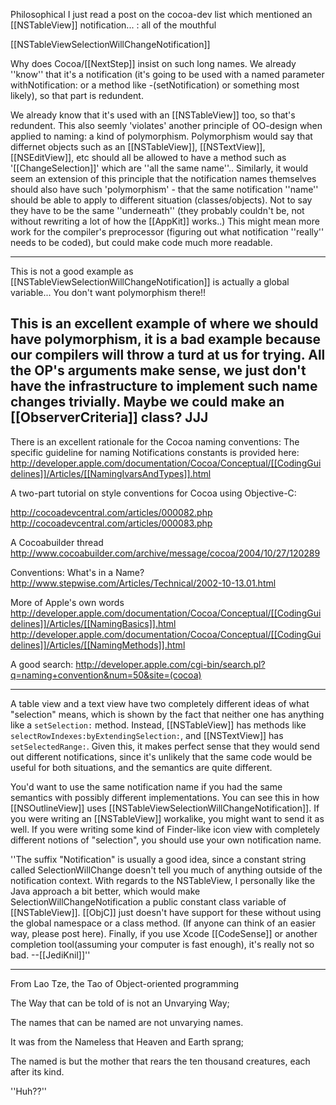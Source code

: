 


  Philosophical I just read a post on the cocoa-dev list which mentioned an [[NSTableView]] notification... : all of the mouthful 

[[NSTableViewSelectionWillChangeNotification]]

  Why does Cocoa/[[NextStep]] insist on such long names.  We already ''know'' that it's a notification (it's going to be used with a named parameter withNotification: or a method like -(setNotification) or something most likely), so that part is redundent.

  We already know that it's used with an [[NSTableView]] too, so that's redundent.  This also seemly 'violates' another principle of OO-design when applied to naming: a kind of polymorphism.  Polymorphism would say that differnet objects such as an [[NSTableView]], [[NSTextView]], [[NSEditView]], etc should all be allowed to have a method such as '[[ChangeSelection]]' which are ''all the same name''..  Similarly, it would seem an extension of this principle that the notification names themselves should also have such 'polymorphism' - that the same notification ''name'' should be able to apply to different situation (classes/objects).  Not to say they have to be the same ''underneath'' (they probably couldn't be, not without rewriting a lot of how the [[AppKit]] works..)  This might mean more work for the compiler's preprocessor (figuring out what notification ''really'' needs to be coded), but could make code much more readable.

----
This is not a good example as [[NSTableViewSelectionWillChangeNotification]] is actually a global variable... You don't want polymorphism there!!

This is an excellent example of where we should have polymorphism, it is a bad example because our compilers will throw a turd at us for trying. All the OP's arguments make sense, we just don't have the infrastructure to implement such name changes trivially. Maybe we could make an [[ObserverCriteria]] class? JJJ
----
There is an excellent rationale for the Cocoa naming conventions:
The specific guideline for naming Notifications constants is provided here: http://developer.apple.com/documentation/Cocoa/Conceptual/[[CodingGuidelines]]/Articles/[[NamingIvarsAndTypes]].html

A two-part tutorial on style conventions for Cocoa 
using Objective-C:

   http://cocoadevcentral.com/articles/000082.php
   http://cocoadevcentral.com/articles/000083.php

A Cocoabuilder thread 
http://www.cocoabuilder.com/archive/message/cocoa/2004/10/27/120289

Conventions: What's in a Name?
http://www.stepwise.com/Articles/Technical/2002-10-13.01.html

More of Apple's own words
http://developer.apple.com/documentation/Cocoa/Conceptual/[[CodingGuidelines]]/Articles/[[NamingBasics]].html
http://developer.apple.com/documentation/Cocoa/Conceptual/[[CodingGuidelines]]/Articles/[[NamingMethods]].html

A good search:
http://developer.apple.com/cgi-bin/search.pl?q=naming+convention&num=50&site=(cocoa)

----

A table view and a text view have two completely different ideas of what "selection" means, which is shown by the fact that neither one has anything like a <code>setSelection:</code> method. Instead, [[NSTableView]] has methods like <code>selectRowIndexes:byExtendingSelection:</code>, and [[NSTextView]] has <code>setSelectedRange:</code>. Given this, it makes perfect sense that they would send out different notifications, since it's unlikely that the same code would be useful for both situations, and the semantics are quite different.

You'd want to use the same notification name if you had the same semantics with possibly different implementations. You can see this in how [[NSOutlineView]] uses [[NSTableViewSelectionWillChangeNotification]]. If you were writing an [[NSTableView]] workalike, you might want to send it as well. If you were writing some kind of Finder-like icon view with completely different notions of "selection", you should use your own notification name.

''The suffix "Notification" is usually a good idea, since a constant string called S<nowiki/>electionWillChange doesn't tell you much of anything outside of the notification context. With regards to the NST<nowiki/>ableView, I personally like the Java approach a bit better, which would make S<nowiki/>electionWillChangeNotification a public constant class variable of [[NSTableView]]. [[ObjC]] just doesn't have support for these without using the global namespace or a class method. (If anyone can think of an easier way, please post here). Finally, if you use Xcode [[CodeSense]] or another completion tool(assuming your computer is fast enough), it's really not so bad. --[[JediKnil]]''

----

From Lao Tze, the Tao of Object-oriented programming

The Way that can be told of is not an Unvarying Way;

The names that can be named are not unvarying names.

It was from the Nameless that Heaven and Earth sprang;

The named is but the mother that rears the ten thousand creatures, each after its kind.

''Huh??''